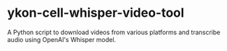 # ykon-cell-whisper-video-tool
A Python script to download videos from various platforms and transcribe audio using OpenAI's Whisper model.
